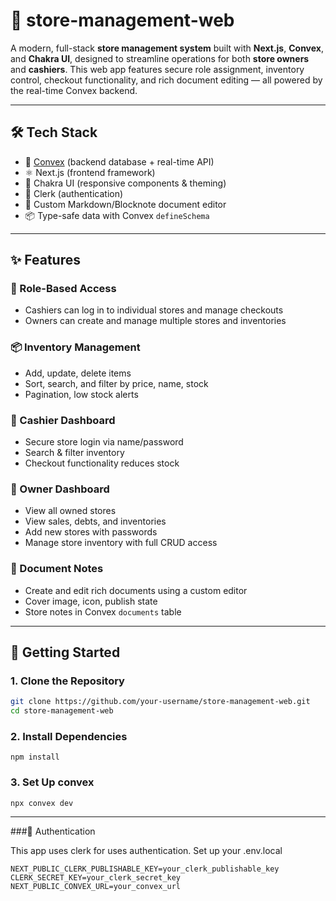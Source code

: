 # 🏪 store-management-web

A modern, full-stack **store management system** built with **Next.js**, **Convex**, and **Chakra UI**, designed to streamline operations for both **store owners** and **cashiers**. This web app features secure role assignment, inventory control, checkout functionality, and rich document editing — all powered by the real-time Convex backend.

---


## 🛠 Tech Stack

- 🧠 [Convex](https://www.convex.dev) (backend database + real-time API)
- ⚛️ Next.js (frontend framework)
- 🌈 Chakra UI (responsive components & theming)
- 🔐 Clerk (authentication)
- 📝 Custom Markdown/Blocknote document editor
- 📦 Type-safe data with Convex `defineSchema`

---

## ✨ Features

### 🔐 Role-Based Access
- Cashiers can log in to individual stores and manage checkouts
- Owners can create and manage multiple stores and inventories

### 📦 Inventory Management
- Add, update, delete items
- Sort, search, and filter by price, name, stock
- Pagination, low stock alerts

### 🛒 Cashier Dashboard
- Secure store login via name/password
- Search & filter inventory
- Checkout functionality reduces stock

### 🧾 Owner Dashboard
- View all owned stores
- View sales, debts, and inventories
- Add new stores with passwords
- Manage store inventory with full CRUD access

### 📝 Document Notes
- Create and edit rich documents using a custom editor
- Cover image, icon, publish state
- Store notes in Convex `documents` table

---

## 🔧 Getting Started

### 1. Clone the Repository

```bash
git clone https://github.com/your-username/store-management-web.git
cd store-management-web
```

### 2. Install Dependencies
```
npm install
```

### 3. Set Up convex
```
npx convex dev
```


---

###🔐 Authentication

 This app uses clerk for uses authentication. Set up your .env.local
```
NEXT_PUBLIC_CLERK_PUBLISHABLE_KEY=your_clerk_publishable_key
CLERK_SECRET_KEY=your_clerk_secret_key
NEXT_PUBLIC_CONVEX_URL=your_convex_url
```
 

